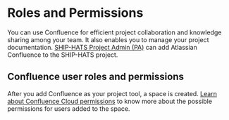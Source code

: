 # Roles and Permissions

You can use Confluence for efficient project collaboration and knowledge sharing among your team. It also enables you to manage your project documentation. [SHIP-HATS Project Admin (PA)](https://docs.developer.tech.gov.sg/docs/ship-hats-portal/user-roles-and-permissions) can add Atlassian Confluence to the SHIP-HATS project. 
 
## Confluence user roles and permissions

After you add Confluence as your project tool, a space is created. [Learn about Confluence Cloud permissions](https://support.atlassian.com/confluence-cloud/docs/learn-about-confluence-cloud-permissions/) to know more about the possible permissions for users added to the space.
